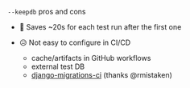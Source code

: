 `--keepdb` pros and cons

- 🎉 Saves ~20s for each test run after the first one

- 😥 Not easy to configure in CI/CD

    - cache/artifacts in GitHub workflows
    - external test DB
    - <a href=https://github.com/businho/django-migrations-ci>django-migrations-ci</a> (thanks @rmistaken)


<aside class="notes">
</aside>
